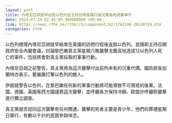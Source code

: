 ```yaml
---
layout: post
title: 內塔尼亞胡提早返抵以色列並主持召開會議討論戈蘭高地遇襲事件
date: 2024-07-29 02:45:00.000000000 +08:00
link: https://news.rthk.hk/rthk/ch/component/k2/1763596-20240729.htm
categories: rthk
---
```


以色列總理內塔尼亞胡提早結束在美國的訪問行程後返抵以色列，並隨即主持召開政府安全內閣會議，討論黎巴嫩真主黨星期六晚襲擊戈蘭高地造成12以色列人死亡的事件，包括將會對真主黨採取的軍事行動。

內塔尼亞胡之前警告，真主黨將為這次襲擊付出前所未有的沉重代價。國防部長加蘭特亦表示，要嚴厲打擊以色列的敵人。

伊朗就警告以色列，在黎巴嫩任何新的軍事行動將可能導致不可預見的後果。法國、德國、英國等西方國譴責這次襲擊，並呼籲各方保持冷靜。歐盟亦呼籲對襲擊進行獨立調查。

真主黨就否認同這次襲擊有任何關連。襲擊的死者主要是青少年，他們的葬禮星期日舉行，有數以千計的民眾參與悼念。
